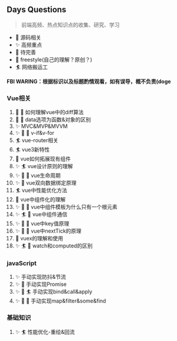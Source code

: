 ## Days Questions
> 前端高频、热点知识点的收集、研究、学习

- 🚀 源码相关
- ✨ 高频重点
- 🚧 待完善
- 🤺 freestyle(自己的理解？原创？)
- 🏄 网络搬运工

**FBI WARING：根据标识以及标题酌情观看，如有误导，概不负责(doge**

### Vue相关
1. 🚀 🤺 如何理解vue中的diff算法
2. 🚀 🤺 data选项为函数&对象的区别
3. ✨ MVC&MVP&MVVM
4. ✨ 🚀 🤺 v-if&v-for
5. 🏄 vue-router相关
6. 🏄 vue3新特性
7. 🚧 vue如何拓展现有组件
8. ✨ 🏄 vue设计原则的理解
9. ✨ 🚀 🚧 vue生命周期
10. ✨ 🚀 vue双向数据绑定原理
11. 🏄 vue中性能优化方法
12. 🤺 vue中组件化的理解
13. ✨ 🚀 🤺 vue中组件模板为什么只有一个根元素
14. ✨ 🏄 🚧 vue中组件通信
15. ✨ 🚀 🤺 vue中key值原理
16. ✨ 🚀 🤺 vue中nextTick的原理
17. 🤺 vuex的理解和使用
17. ✨ 🏄 🚧 watch和computed的区别


### javaScript
1. ✨ 手动实现防抖&节流
2. ✨ 🚀 手动实现Promise
3. ✨ 🚀 🏄 手动实现bind&call&apply
4. ✨ 🚀 🚧 手动实现map&filter&some&find


### 基础知识
1. ✨ 🏄 性能优化-重绘&回流

